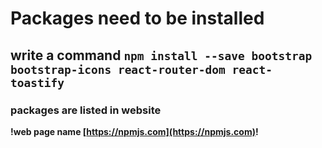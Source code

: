 # Packages need to be installed 

## write a command `npm install --save bootstrap bootstrap-icons react-router-dom react-toastify`

### packages are listed in website

**!web page name [https://npmjs.com](https://npmjs.com)!**
